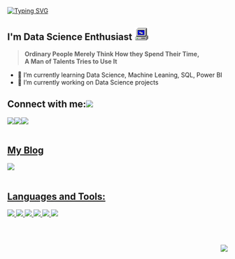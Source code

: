 [![Typing SVG](https://readme-typing-svg.herokuapp.com?color=1E90FF&size=29&multiline=true&width=700&lines=Welcome+To+Lucas+Melo's+GitHub+Profile)](https://git.io/typing-svg)


## I'm Data Science Enthusiast  <img src="https://github.com/TheDudeThatCode/TheDudeThatCode/blob/master/Assets/PC.gif" height="30px">
> **Ordinary People Merely Think How they Spend Their Time,**
> <br>
> **A Man of Talents Tries to Use It**

- 🌱 I’m currently learning Data Science, Machine Leaning, SQL, Power BI
- 🔭 I’m currently working on Data Science projects

## Connect with me:<img src="https://github.com/TheDudeThatCode/TheDudeThatCode/blob/master/Assets/Handshake.gif" height="32px">
<a href="https://www.linkedin.com/in/lucasmelo-silva/" target="blank" >
  <img align="left"  src="https://img.shields.io/badge/LinkedIn-0077B5?style=for-the-badge&logo=linkedin&logoColor=white" />
  </a>
<a href="https://mobile.twitter.com/_lucasmelo1" target="blank" >
    <img align="left" src="https://img.shields.io/badge/Twitter-1DA1F2?style=for-the-badge&logo=twitter&logoColor=white"/>
  </a>
  <a href="https://www.instagram.com/lucas_melo/">
    <img align="left"  src="https://img.shields.io/badge/Instagram-E4405F?style=for-the-badge&logo=instagram&logoColor=white" />

  <br>
  <br>
 
## My Blog
<a href="https://medium.com/@lucas-melo" target="blank" >
    <img align="left" src="https://img.shields.io/badge/-Medium-black?logo=medium&style=for-the-badgelogo&Color=white" height ="32px"
  </a>
  
  <br>
  <br>
  
## Languages and Tools:
  ![](https://img.shields.io/badge/-MySQL-4479A1?logo=mysql&logoColor=white&style=for-the-badge)
  ![](https://img.shields.io/badge/-Python-3776AB?logo=python&logoColor=white&style=for-the-badge)
  ![](https://img.shields.io/badge/-Jupyter-F37626?logo=jupyter&logoColor=white&style=for-the-badge)
  ![](https://img.shields.io/badge/-Office-D83B01?logo=microsoft%20office&logoColor=white&style=for-the-badge)
  ![](https://img.shields.io/badge/-Power%20BI-F2C811?logo=power%20bi&logoColor=black&style=for-the-badge)
  ![](https://img.shields.io/badge/Visual_Studio_Code-0078D4?style=for-the-badge&logo=visual%20studio%20code&logoColor=white)
  
   <br>
   <br>
  
<a><img align="right" img src="https://img.shields.io/github/followers/Lucas-Melo-A-S?label=Followers&style=social"></a> 

